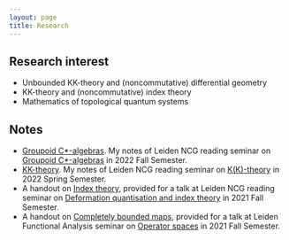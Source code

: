 ```yaml
---
layout: page
title: Research
---
```


## Research interest

- Unbounded KK-theory and (noncommutative) differential geometry
- KK-theory and (noncommutative) index theory
- Mathematics of topological quantum systems

## Notes

- [Groupoid C\*-algebras](https://liyuezhao.github.io/notes/groupoid_note.pdf). My notes of Leiden NCG reading seminar on [Groupoid C\*-algebras](https://ncg-leiden.github.io/) in 2022 Fall Semester.
- [KK-theory](https://liyuezhao.github.io/notes/kk_note.pdf). My notes of Leiden NCG reading seminar on [K(K)-theory](https://liyuezhao.github.io/seminars/2022/02/15/KK-theory) in 2022 Spring Semester.
- A handout on [Index theory](https://liyuezhao.github.io/notes/index_theory_handout.pdf), provided for a talk at Leiden NCG reading seminar on [Deformation quantisation and index theory](https://pub.math.leidenuniv.nl/~aricif2/ncg_seminar.html) in 2021 Fall Semester.
- A handout on [Completely bounded maps](https://liyuezhao.github.io/notes/cb_maps_handout.pdf), provided for a talk at Leiden Functional Analysis seminar on [Operator spaces](https://www.math.leidenuniv.nl/~mdejeu/fasem_2021.html) in 2021 Fall Semester.